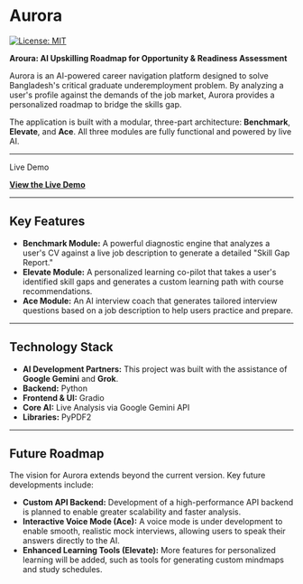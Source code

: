 # Aurora

[![License: MIT](https://img.shields.io/badge/License-MIT-yellow.svg)](https://opensource.org/licenses/MIT)

**Aroura: AI Upskilling Roadmap for Opportunity & Readiness Assessment**



Aurora is an AI-powered career navigation platform designed to solve Bangladesh's critical graduate underemployment problem. By analyzing a user's profile against the demands of the job market, Aurora provides a personalized roadmap to bridge the skills gap.

The application is built with a modular, three-part architecture: **Benchmark**, **Elevate**, and **Ace**. All three modules are fully functional and powered by live AI.

---
Live Demo

**[View the Live Demo](https://huggingface.co/spaces/KawserMahamudJunyed/Aurora)**

---
## **Key Features**

* **Benchmark Module:** A powerful diagnostic engine that analyzes a user's CV against a live job description to generate a detailed "Skill Gap Report."
* **Elevate Module:** A personalized learning co-pilot that takes a user's identified skill gaps and generates a custom learning path with course recommendations.
* **Ace Module:** An AI interview coach that generates tailored interview questions based on a job description to help users practice and prepare.

---
## **Technology Stack**

* **AI Development Partners:** This project was built with the assistance of **Google Gemini** and **Grok**.
* **Backend:** Python
* **Frontend & UI:** Gradio
* **Core AI:** Live Analysis via Google Gemini API
* **Libraries:** PyPDF2

---
## **Future Roadmap**

The vision for Aurora extends beyond the current version. Key future developments include:

* **Custom API Backend:** Development of a high-performance API backend is planned to enable greater scalability and faster analysis.
* **Interactive Voice Mode (Ace):** A voice mode is under development to enable smooth, realistic mock interviews, allowing users to speak their answers directly to the AI.
* **Enhanced Learning Tools (Elevate):** More features for personalized learning will be added, such as tools for generating custom mindmaps and study schedules.
